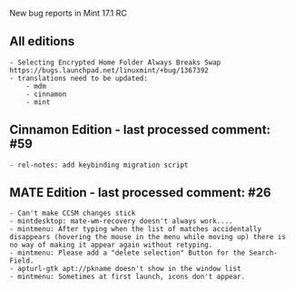 New bug reports in Mint 17.1 RC

All editions
------------
	- Selecting Encrypted Home Folder Always Breaks Swap https://bugs.launchpad.net/linuxmint/+bug/1367392	
	- translations need to be updated:
		- mdm
		- cinnamon
		- mint
	
Cinnamon Edition - last processed comment: #59
----------------------------------------------	
	- rel-notes: add keybinding migration script
	
MATE Edition - last processed comment: #26
------------------------------------------	
	- Can't make CCSM changes stick	
	- mintdesktop: mate-wm-recovery doesn't always work....	
	- mintmenu: After typing when the list of matches accidentally disappears (hovering the mouse in the menu while moving up) there is no way of making it appear again without retyping.
	- mintmenu: Please add a "delete selection" Button for the Search-Field.
	- apturl-gtk apt://pkname doesn't show in the window list
	- mintmenu: Sometimes at first launch, icons don't appear.
	
